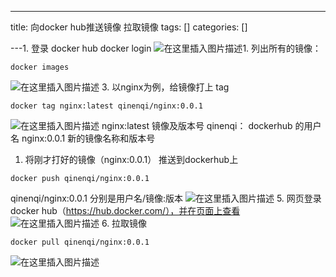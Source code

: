 
--- 
title:  向docker hub推送镜像 拉取镜像 
tags: []
categories: [] 

---1. 登录 docker hub docker login <img src="https://img-blog.csdnimg.cn/f60c64c76f5841c4bb3a8cd67f9216cc.png" alt="在这里插入图片描述">1. 列出所有的镜像：
```
docker images

```

<img src="https://img-blog.csdnimg.cn/b761cd06e235403eb89cd757522a4de4.png?x-oss-process=image/watermark,type_d3F5LXplbmhlaQ,shadow_50,text_Q1NETiBA56eL5Y-25riF6aOO,size_20,color_FFFFFF,t_70,g_se,x_16" alt="在这里插入图片描述"> 3. 以nginx为例，给镜像打上 tag

```
docker tag nginx:latest qinenqi/nginx:0.0.1

```

<img src="https://img-blog.csdnimg.cn/adf8238304cb4b1e964f82503112d6a7.png" alt="在这里插入图片描述"> nginx:latest 镜像及版本号 qinenqi： dockerhub 的用户名 nginx:0.0.1 新的镜像名称和版本号
1. 将刚才打好的镜像（nginx:0.0.1） 推送到dockerhub上
```
docker push qinenqi/nginx:0.0.1

```

qinenqi/nginx:0.0.1 分别是用户名/镜像:版本 <img src="https://img-blog.csdnimg.cn/f3a554c1634443e782f4f4bae8ad8a53.png" alt="在这里插入图片描述"> 5. 网页登录docker hub（https://hub.docker.com/），并在页面上查看 <img src="https://img-blog.csdnimg.cn/d05efcd31bd24821b37bbcc1d108ca82.png?x-oss-process=image/watermark,type_d3F5LXplbmhlaQ,shadow_50,text_Q1NETiBA56eL5Y-25riF6aOO,size_20,color_FFFFFF,t_70,g_se,x_16" alt="在这里插入图片描述"> 6. 拉取镜像

```
docker pull qinenqi/nginx:0.0.1

```

<img src="https://img-blog.csdnimg.cn/6bfc8171b3014f78917d34fe05899291.png" alt="在这里插入图片描述">
